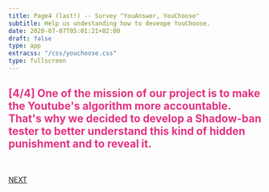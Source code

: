 ```yaml
---
title: Page4 (last!) -- Survey "YouAnswer, YouChoose"
subtitle: Help us undestanding how to deveope YouChoose.
date: 2020-07-07T05:01:21+02:00
draft: false
type: app
extracss: "/css/youchoose.css" 
type: fullscreen
---
```


<div class="container">
<div class="col-md-8">

<h2 class="titlehp" style="color:#e33180;">[4/4] One of the mission of our project is to make the Youtube's algorithm more accountable. That's why we decided to develop a <a style="color:#e33180"> Shadow-ban tester</a> to better understand this kind of hidden punishment and to reveal it.</h2>

<div class="fba" style="padding-top:2rem;">
  <a class="fba" href="/q5/"><span class="fba"> NEXT</span></a>
</div>

</div>
</div>
